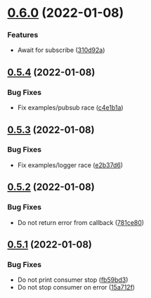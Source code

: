 # [0.6.0](https://github.com/piotrpersona/goq/compare/v0.5.4...v0.6.0) (2022-01-08)


### Features

* Await for subscribe ([310d92a](https://github.com/piotrpersona/goq/commit/310d92adff936268eb43ad20e1103a630e3eb2c2))



## [0.5.4](https://github.com/piotrpersona/goq/compare/v0.5.3...v0.5.4) (2022-01-08)


### Bug Fixes

* Fix examples/pubsub race ([c4e1b1a](https://github.com/piotrpersona/goq/commit/c4e1b1a87d1d4aaf8c5493d8c01498982399c6e8))



## [0.5.3](https://github.com/piotrpersona/goq/compare/v0.5.2...v0.5.3) (2022-01-08)


### Bug Fixes

* Fix examples/logger race ([e2b37d6](https://github.com/piotrpersona/goq/commit/e2b37d61e2d7e381c521bb2f8577f6e9d14e37d0))



## [0.5.2](https://github.com/piotrpersona/goq/compare/v0.5.1...v0.5.2) (2022-01-08)


### Bug Fixes

* Do not return error from callback ([781ce80](https://github.com/piotrpersona/goq/commit/781ce805717b1a343a206ab3f7b8e0d0cb001460))



## [0.5.1](https://github.com/piotrpersona/goq/compare/v0.5.0...v0.5.1) (2022-01-08)


### Bug Fixes

* Do not print consumer stop ([fb59bd3](https://github.com/piotrpersona/goq/commit/fb59bd37bf40acb2d0b1aa97cd58b62aa8a22a85))
* Do not stop consumer on error ([15a712f](https://github.com/piotrpersona/goq/commit/15a712fbd70b3d14b8baf1ba754e30eeb705c4d2))




